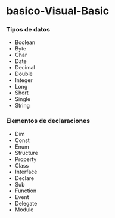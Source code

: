 # basico-Visual-Basic
<h3><strong>Tipos de datos</strong></h3>
<ul>
  <li>Boolean</li>
  <li>Byte</li>
  <li>Char</li>
  <li>Date</li>
  <li>Decimal</li>
  <li>Double</li>
  <li>Integer</li>
  <li>Long</li>
  <li>Short</li>
  <li>Single</li>
  <li>String</li>
</ul>
<h3><strong>Elementos de declaraciones</strong></h3>
<ul>
<li>Dim</li>
<li>Const</li>
<li>Enum</li>
<li>Structure</li>
  <li>Property</li>
  <li>Class</li>
  <li>Interface</li>
  <li>Declare</li>
  <li>Sub</li>
  <li>Function</li>
  <li>Event</li>
  <li>Delegate</li>
  <li>Module</li>
</ul>
